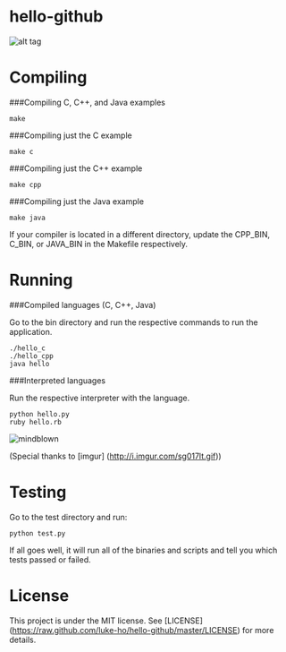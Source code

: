 hello-github
============

![alt tag](https://raw.github.com/luke-ho/hello-github/master/img/hello_github.png)

Compiling
============

###Compiling C, C++, and Java examples

    make

###Compiling just the C example

    make c

###Compiling just the C++ example

    make cpp

###Compiling just the Java example

    make java

If your compiler is located in a different directory, update the CPP_BIN, C_BIN, or JAVA_BIN in the Makefile respectively.

Running 
============

###Compiled languages (C, C++, Java)

Go to the bin directory and run the respective commands to run the application.

    ./hello_c
    ./hello_cpp
    java hello

###Interpreted languages

Run the respective interpreter with the language.

    python hello.py
    ruby hello.rb

![mindblown](https://raw.github.com/luke-ho/hello-github/master/img/mind_blown.gif) 

(Special thanks to [imgur] (http://i.imgur.com/sg017lt.gif))

Testing
============

Go to the test directory and run:

    python test.py

If all goes well, it will run all of the binaries and scripts and tell you which tests passed or failed. 
    

License
============

This project is under the MIT license. See [LICENSE] (https://raw.github.com/luke-ho/hello-github/master/LICENSE) for more details.
